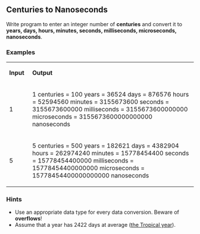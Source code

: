 <h2>Centuries to Nanoseconds</h2>
<p>Write program to enter an integer number of <strong>centuries</strong> and convert it to <strong>years, days, hours, minutes, seconds, milliseconds, microseconds, nanoseconds</strong>.</p>
<h3>Examples</h3>
<table width="671">
<tbody>
<tr>
<td width="51">
<p><strong>Input</strong></p>
</td>
<td width="620">
<p><strong>Output</strong></p>
</td>
</tr>
<tr>
<td width="51">
<p>1</p>
</td>
<td width="620">
<p>1 centuries = 100 years = 36524 days = 876576 hours = 52594560 minutes = 3155673600 seconds = 3155673600000 milliseconds = 3155673600000000 microseconds = 3155673600000000000 nanoseconds</p>
</td>
</tr>
<tr>
<td width="51">
<p>5</p>
</td>
<td width="620">
<p>5 centuries = 500 years = 182621 days = 4382904 hours = 262974240 minutes = 15778454400 seconds = 15778454400000 milliseconds = 15778454400000000 microseconds = 15778454400000000000 nanoseconds</p>
</td>
</tr>
</tbody>
</table>
<h3>Hints</h3>
<ul>
<li>Use an appropriate data type for every data conversion. Beware of <strong>overflows</strong>!</li>
<li>Assume that a year has 2422 days at average (<a href="https://en.wikipedia.org/wiki/Tropical_year">the Tropical year</a>).</li>
</ul>
